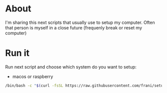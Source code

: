 # About
I'm sharing this next scripts that usually use to setup my computer.
Often that person is myself in a close future (frequenly break or reset my computer)

# Run it

Run next script and choose which system do you want to setup:
- macos or raspberry
```sh
/bin/bash -c "$(curl -fsSL https://raw.githubusercontent.com/frani/setup/main/setup.sh)"
``` 


